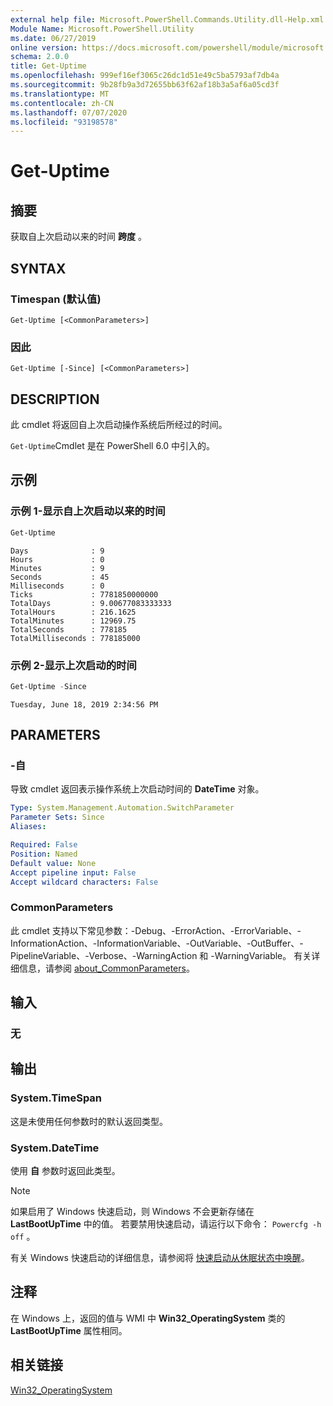 ```yaml
---
external help file: Microsoft.PowerShell.Commands.Utility.dll-Help.xml
Module Name: Microsoft.PowerShell.Utility
ms.date: 06/27/2019
online version: https://docs.microsoft.com/powershell/module/microsoft.powershell.utility/get-uptime?view=powershell-6&WT.mc_id=ps-gethelp
schema: 2.0.0
title: Get-Uptime
ms.openlocfilehash: 999ef16ef3065c26dc1d51e49c5ba5793af7db4a
ms.sourcegitcommit: 9b28fb9a3d72655bb63f62af18b3a5af6a05cd3f
ms.translationtype: MT
ms.contentlocale: zh-CN
ms.lasthandoff: 07/07/2020
ms.locfileid: "93198578"
---
```

# Get-Uptime

## 摘要
获取自上次启动以来的时间 **跨度** 。

## SYNTAX

### Timespan (默认值) 

```
Get-Uptime [<CommonParameters>]
```

### 因此

```
Get-Uptime [-Since] [<CommonParameters>]
```

## DESCRIPTION

此 cmdlet 将返回自上次启动操作系统后所经过的时间。

`Get-Uptime`Cmdlet 是在 PowerShell 6.0 中引入的。

## 示例

### 示例 1-显示自上次启动以来的时间

```powershell
Get-Uptime
```

```Output
Days              : 9
Hours             : 0
Minutes           : 9
Seconds           : 45
Milliseconds      : 0
Ticks             : 7781850000000
TotalDays         : 9.00677083333333
TotalHours        : 216.1625
TotalMinutes      : 12969.75
TotalSeconds      : 778185
TotalMilliseconds : 778185000
```

### 示例 2-显示上次启动的时间

```powershell
Get-Uptime -Since
```

```Output
Tuesday, June 18, 2019 2:34:56 PM
```

## PARAMETERS

### -自

导致 cmdlet 返回表示操作系统上次启动时间的 **DateTime** 对象。

```yaml
Type: System.Management.Automation.SwitchParameter
Parameter Sets: Since
Aliases:

Required: False
Position: Named
Default value: None
Accept pipeline input: False
Accept wildcard characters: False
```

### CommonParameters

此 cmdlet 支持以下常见参数：-Debug、-ErrorAction、-ErrorVariable、-InformationAction、-InformationVariable、-OutVariable、-OutBuffer、-PipelineVariable、-Verbose、-WarningAction 和 -WarningVariable。 有关详细信息，请参阅 [about_CommonParameters](https://go.microsoft.com/fwlink/?LinkID=113216)。

## 输入

### 无

## 输出

### System.TimeSpan

这是未使用任何参数时的默认返回类型。

### System.DateTime

使用 **自** 参数时返回此类型。

> [!NOTE]
> 如果启用了 Windows 快速启动，则 Windows 不会更新存储在 **LastBootUpTime** 中的值。 若要禁用快速启动，请运行以下命令： `Powercfg -h off` 。
>
> 有关 Windows 快速启动的详细信息，请参阅将 [快速启动从休眠状态中唤醒](/windows-hardware/drivers/kernel/distinguishing-fast-startup-from-wake-from-hibernation)。

## 注释

在 Windows 上，返回的值与 WMI 中 **Win32_OperatingSystem** 类的 **LastBootUpTime** 属性相同。

## 相关链接

[Win32_OperatingSystem](/windows/win32/cimwin32prov/win32-operatingsystem#properties)

